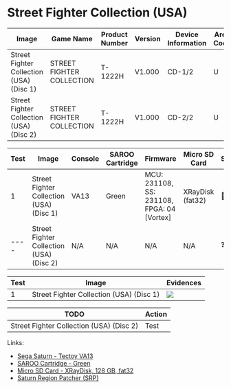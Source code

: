 # Street Fighter Collection (USA)

| Image                                    | Game Name                 | Product Number | Version | Device Information | Area Code | Peripheral Code |
| ---------------------------------------- | ------------------------- | -------------- | ------- | ------------------ | --------- | --------------- |
| Street Fighter Collection (USA) (Disc 1) | STREET FIGHTER COLLECTION | T-1222H        | V1.000  | CD-1/2             | U         | J               |
| Street Fighter Collection (USA) (Disc 2) | STREET FIGHTER COLLECTION | T-1222H        | V1.000  | CD-2/2             | U         | J               |

| Test | Image                                    | Console | SAROO Cartridge | Firmware                                   | Micro SD Card    | Status     | Time Played |
| ---- | ---------------------------------------- | ------- | --------------- | ------------------------------------------ | ---------------- | ---------- | ----------- |
| 1    | Street Fighter Collection (USA) (Disc 1) | VA13    | Green           | MCU: 231108, SS: 231108, FPGA: 04 [Vortex] | XRayDisk (fat32) | :100:      | 50 minutes  |
| ---- | Street Fighter Collection (USA) (Disc 2) | N/A     | N/A             | N/A                                        | N/A              | :question: | N/A         |

| Test | Image                                    | Evidences                                                                                        |
| ---- | ---------------------------------------- | ------------------------------------------------------------------------------------------------ |
| 1    | Street Fighter Collection (USA) (Disc 1) | [![](https://img.youtube.com/vi/AnQANMErggE/0.jpg)](https://www.youtube.com/watch?v=AnQANMErggE) |

| TODO                                     | Action |
| ---------------------------------------- | ------ |
| Street Fighter Collection (USA) (Disc 2) | Test   |

Links:

- [Sega Saturn - Tectoy VA13](../../../Info/Consoles/VA13/README.md)
- [SAROO Cartridge - Green](../../../Info/Cartridges/RetroGameParadiseStore/1.32F/README.md)
- [Micro SD Card - XRayDisk, 128 GB, fat32](../../../Info/SdCards/XRayDisk/128GB/fat32/README.md)
- [Saturn Region Patcher (SRP)](https://segaxtreme.net/resources/saturn-region-patcher.81/download)
